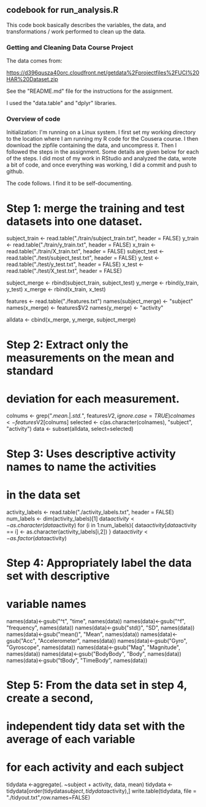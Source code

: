 ## codebook for run_analysis.R

This code book basically describes the variables, the data, and transformations / work performed to clean up the data.

### Getting and Cleaning Data Course Project
 
The data comes from:

https://d396qusza40orc.cloudfront.net/getdata%2Fprojectfiles%2FUCI%20HAR%20Dataset.zip

See the "README.md" file for the instructions for the assignment.

I used the "data.table" and "dplyr" libraries. 

### Overview of code

Initialization: I'm running on a Linux system. I first set my working directory to the location where I am running my R code for the Cousera course. I then download the zipfile containing the data, and uncompress it. Then I followed the steps in the assignment. Some details are given below for each of the steps. I did most of my work in RStudio and analyzed the data, wrote a bit of code, and once everything was working, I did a commit and push to github.

The code follows. I find it to be self-documenting. 

# Step 1: merge the training and test datasets into one dataset.
subject_train <- read.table("./train/subject_train.txt", header = FALSE)
y_train <- read.table("./train/y_train.txt", header = FALSE)
x_train <- read.table("./train/X_train.txt", header = FALSE)
subject_test <- read.table("./test/subject_test.txt", header = FALSE)
y_test <- read.table("./test/y_test.txt", header = FALSE)
x_test <- read.table("./test/X_test.txt", header = FALSE)

subject_merge <- rbind(subject_train, subject_test)
y_merge <- rbind(y_train, y_test)
x_merge <- rbind(x_train, x_test)

features <- read.table("./features.txt")
names(subject_merge) <- "subject"
names(x_merge) <- features$V2
names(y_merge) <- "activity"

alldata <- cbind(x_merge, y_merge, subject_merge)

# Step 2: Extract only the measurements on the mean and standard
# deviation for each measurement.
colnums <- grep(".*mean.*|.*std.*", features$V2, ignore.case=TRUE)
colnames <- features$V2[colnums]
selected <- c(as.character(colnames), "subject", "activity")
data <- subset(alldata, select=selected)

# Step 3: Uses descriptive activity names to name the activities 
# in the data set
activity_labels <- read.table("./activity_labels.txt", header = FALSE)
num_labels <- dim(activity_labels)[1]
data$activity <- as.character(data$activity)
for (i in 1:num_labels){
  data$activity[data$activity == i] <- as.character(activity_labels[i,2])
}
data$activity <- as.factor(data$activity)

# Step 4: Appropriately label the data set with descriptive 
# variable names
names(data)<-gsub("^t", "time", names(data))
names(data)<-gsub("^f", "frequency", names(data))
names(data)<-gsub("std()", "SD", names(data))
names(data)<-gsub("mean()", "Mean", names(data))
names(data)<-gsub("Acc", "Accelerometer", names(data))
names(data)<-gsub("Gyro", "Gyroscope", names(data))
names(data)<-gsub("Mag", "Magnitude", names(data))
names(data)<-gsub("BodyBody", "Body", names(data))
names(data)<-gsub("tBody", "TimeBody", names(data))

# Step 5: From the data set in step 4, create a second, 
# independent tidy data set with the average of each variable 
# for each activity and each subject
tidydata <-aggregate(. ~subject + activity, data, mean)
tidydata <-tidydata[order(tidydata$subject,tidydata$activity),]
write.table(tidydata, file = "./tidyout.txt",row.names=FALSE)
